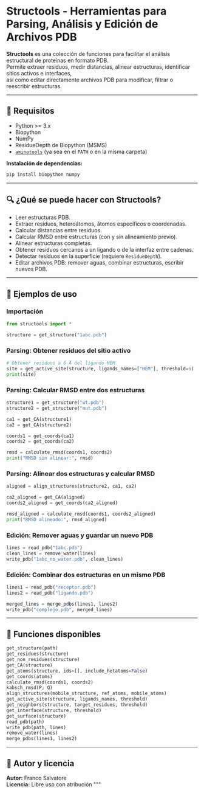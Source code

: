 # Structools - Herramientas para Parsing, Análisis y Edición de Archivos PDB

**Structools** es una colección de funciones para facilitar el análisis estructural de proteínas en formato PDB.  
Permite extraer residuos, medir distancias, alinear estructuras, identificar sitios activos e interfaces,  
así como editar directamente archivos PDB para modificar, filtrar o reescribir estructuras.

---

## 🧰 Requisitos

- Python >= 3.x  
- Biopython  
- NumPy  
- ResidueDepth de Biopython (MSMS)  
- [`aminotools`](https://github.com/fra-sal/aminotools) (ya sea en el `PATH` o en la misma carpeta)

**Instalación de dependencias:**

```bash
pip install biopython numpy
```

---

## 🔍 ¿Qué se puede hacer con Structools?

- Leer estructuras PDB.
- Extraer residuos, heteroátomos, átomos específicos o coordenadas.
- Calcular distancias entre residuos.
- Calcular RMSD entre estructuras (con y sin alineamiento previo).
- Alinear estructuras completas.
- Obtener residuos cercanos a un ligando o de la interfaz entre cadenas.
- Detectar residuos en la superficie (requiere `ResidueDepth`).
- Editar archivos PDB: remover aguas, combinar estructuras, escribir nuevos PDB.

---

## 🧪 Ejemplos de uso

### Importación

```python
from structools import *

structure = get_structure("1abc.pdb")
```

### Parsing: Obtener residuos del sitio activo

```python
# Obtener residuos a 6 Å del ligando HEM
site = get_active_site(structure, ligands_names=["HEM"], threshold=6)
print(site)
```

### Parsing: Calcular RMSD entre dos estructuras

```python
structure1 = get_structure("wt.pdb")
structure2 = get_structure("mut.pdb")

ca1 = get_CA(structure1)
ca2 = get_CA(structure2)

coords1 = get_coords(ca1)
coords2 = get_coords(ca2)

rmsd = calculate_rmsd(coords1, coords2)
print("RMSD sin alinear:", rmsd)
```

### Parsing: Alinear dos estructuras y calcular RMSD

```python
aligned = align_structures(structure2, ca1, ca2)

ca2_aligned = get_CA(aligned)
coords2_aligned = get_coords(ca2_aligned)

rmsd_aligned = calculate_rmsd(coords1, coords2_aligned)
print("RMSD alineado:", rmsd_aligned)
```

### Edición: Remover aguas y guardar un nuevo PDB

```python
lines = read_pdb("1abc.pdb")
clean_lines = remove_water(lines)
write_pdb("1abc_no_water.pdb", clean_lines)
```

### Edición: Combinar dos estructuras en un mismo PDB

```python
lines1 = read_pdb("receptor.pdb")
lines2 = read_pdb("ligando.pdb")

merged_lines = merge_pdbs(lines1, lines2)
write_pdb("complejo.pdb", merged_lines)
```

---

## 🧩 Funciones disponibles

```python
get_structure(path)
get_residues(structure)
get_non_residues(structure)
get_CA(structure)
get_atoms(structure, ids=[], include_hetatoms=False)
get_coords(atoms)
calculate_rmsd(coords1, coords2)
kabsch_rmsd(P, Q)
align_structures(mobile_structure, ref_atoms, mobile_atoms)
get_active_site(structure, ligands_names, threshold)
get_neighbors(structure, target_residues, threshold)
get_interface(structure, threshold)
get_surface(structure)
read_pdb(path)
write_pdb(path, lines)
remove_water(lines)
merge_pdbs(lines1, lines2)
```

---

## 📄 Autor y licencia

**Autor:** Franco Salvatore  
**Licencia:** Libre uso con atribución
"""
